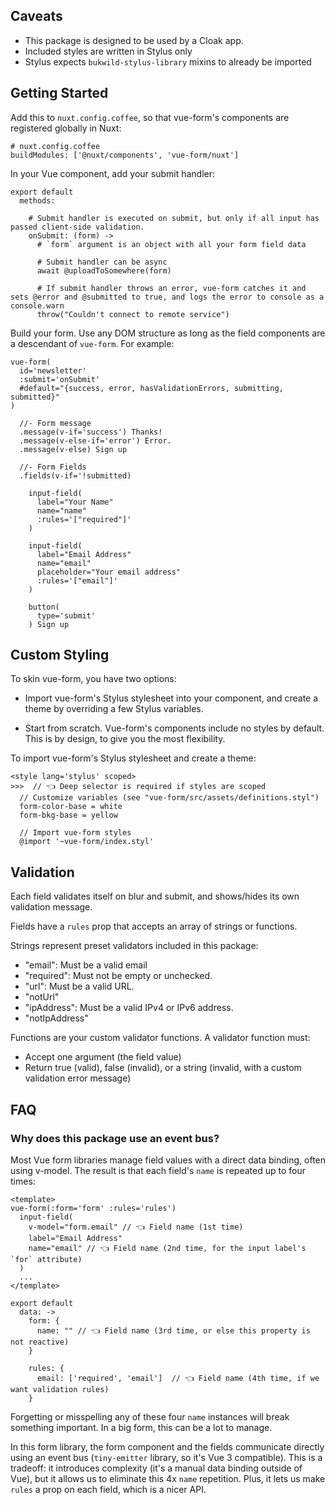 
## Caveats

- This package is designed to be used by a Cloak app.
- Included styles are written in Stylus only
- Stylus expects `bukwild-stylus-library` mixins to already be imported

## Getting Started

Add this to `nuxt.config.coffee`, so that vue-form's components are registered globally in Nuxt:
```
# nuxt.config.coffee
buildModules: ['@nuxt/components', 'vue-form/nuxt']
```

In your Vue component, add your submit handler:

```
export default
  methods:
    
    # Submit handler is executed on submit, but only if all input has passed client-side validation.
    onSubmit: (form) -> 
      # `form` argument is an object with all your form field data
      
      # Submit handler can be async
      await @uploadToSomewhere(form)
      
      # If submit handler throws an error, vue-form catches it and sets @error and @submitted to true, and logs the error to console as a console.warn
      throw("Couldn't connect to remote service")
```

Build your form.  Use any DOM structure as long as the field components are a descendant of `vue-form`.  For example:
```
vue-form(
  id='newsletter'
  :submit='onSubmit'
  #default="{success, error, hasValidationErrors, submitting, submitted}"
)
  
  //- Form message
  .message(v-if='success') Thanks!
  .message(v-else-if='error') Error.
  .message(v-else) Sign up

  //- Form Fields
  .fields(v-if='!submitted)

    input-field(
      label="Your Name"
      name="name"
      :rules='["required"]'
    )

    input-field(
      label="Email Address"
      name="email"
      placeholder="Your email address"
      :rules='["email"]'
    )

    button(
      type='submit'
    ) Sign up
```

## Custom Styling

To skin vue-form, you have two options:

* Import vue-form's Stylus stylesheet into your component, and create a theme by overriding a few Stylus variables.

* Start from scratch.  Vue-form's components include no styles by default.  This is by design, to give you the most flexibility.

To import vue-form's Stylus stylesheet and create a theme:

```
<style lang='stylus' scoped>
>>>  // 👈 Deep selector is required if styles are scoped
  // Customize variables (see "vue-form/src/assets/definitions.styl")
  form-color-base = white
  form-bkg-base = yellow
  
  // Import vue-form styles
  @import '~vue-form/index.styl'
```

## Validation

Each field validates itself on blur and submit, and shows/hides its own validation message.

Fields have a `rules` prop that accepts an array of strings or functions.  

Strings represent preset validators included in this package:

- "email":  Must be a valid email
- "required": Must not be empty or unchecked.
- "url": Must be a valid URL.
- "notUrl"
- "ipAddress":  Must be a valid IPv4 or IPv6 address.
- "notIpAddress"

Functions are your custom validator functions.  A validator function must:

- Accept one argument (the field value)
- Return true (valid), false (invalid), or a string (invalid, with a custom validation error message)

## FAQ

### Why does this package use an event bus?

Most Vue form libraries manage field values with a direct data binding, often using v-model.  The result is that each field's `name` is repeated up to four times:

```
<template>
vue-form(:form='form' :rules='rules')
  input-field(
    v-model="form.email" // 👈 Field name (1st time)
    label="Email Address"
    name="email" // 👈 Field name (2nd time, for the input label's `for` attribute)
  )
  ...
</template>

export default
  data: ->
    form: {
      name: "" // 👈 Field name (3rd time, or else this property is not reactive)
    } 

    rules: {
      email: ['required', 'email']  // 👈 Field name (4th time, if we want validation rules)
    }
```

Forgetting or misspelling any of these four `name` instances will break something important.  In a big form, this can be a lot to manage.

In this form library, the form component and the fields communicate directly using an event bus (`tiny-emitter` library, so it's Vue 3 compatible).  This is a tradeoff: it introduces complexity (it's a manual data binding outside of Vue), but it allows us to eliminate this 4x `name` repetition.  Plus, it lets us make `rules` a prop on each field, which is a nicer API.